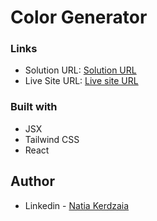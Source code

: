 # Color Generator

### Links

- Solution URL: [Solution URL](https://github.com/natiaker/color-generator.git)
- Live Site URL: [Live site URL](https://natiaker.github.io/color-generator/)

### Built with

- JSX
- Tailwind CSS
- React

## Author

- Linkedin - [Natia Kerdzaia](linkedin.com/in/natiaker/)
